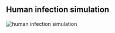 
## Human infection simulation

![human infection simulation](https://github.com/Daply/university-assignments/blob/master/Organization%20methods%20and%20management%20models%20in%20complex%20systems/generation.png)
